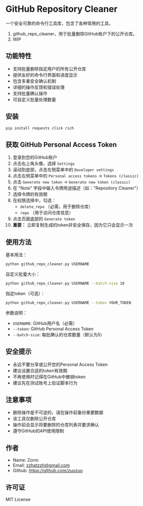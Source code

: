 # GitHub Repository Cleaner

一个安全可靠的命令行工具库，包含了各种常用的工具，
1. github_repo_cleaner，用于批量删除GitHub账户下的公开仓库。
2. WIP

## 功能特性

- 支持批量删除指定用户的所有公开仓库
- 提供友好的命令行界面和进度显示
- 包含多重安全确认机制
- 详细的操作反馈和错误处理
- 支持批量确认操作
- 可自定义批量处理数量

## 安装

```bash
pip install requests click rich
```

## 获取 GitHub Personal Access Token

1. 登录到您的GitHub账户
2. 点击右上角头像，选择 `Settings`
3. 滚动到底部，点击左侧菜单中的 `Developer settings`
4. 点击左侧菜单中的 `Personal access tokens` -> `Tokens (classic)`
5. 点击 `Generate new token` -> `Generate new token (classic)`
6. 在 "Note" 字段中输入令牌用途描述（如："Repository Cleaner"）
7. 选择令牌的有效期
8. 在权限选择中，勾选：
   - `delete_repo` （必需，用于删除仓库）
   - `repo` （用于访问仓库信息）
9. 点击页面底部的 `Generate token`
10. **重要：** 立即复制生成的token并安全保存，因为它只会显示一次

## 使用方法

基本用法：
```bash
python github_repo_cleaner.py USERNAME
```

自定义批量大小：
```bash
python github_repo_cleaner.py USERNAME --batch-size 10
```

指定token（可选）：
```bash
python github_repo_cleaner.py USERNAME --token YOUR_TOKEN
```

参数说明：
- `USERNAME`: GitHub用户名（必需）
- `--token`: GitHub Personal Access Token
- `--batch-size`: 每批确认的仓库数量（默认为5）

## 安全提示

- 永远不要分享或公开您的Personal Access Token
- 建议设置合适的token有效期
- 不再使用时记得在GitHub中撤销token
- 建议先在测试账号上验证脚本行为

## 注意事项

- 删除操作是不可逆的，请在操作前备份重要数据
- 该工具仅删除公开仓库
- 操作前会显示将要删除的仓库列表并要求确认
- 遵守GitHub的API使用限制

## 作者

- Name: Zorro
- Email: zzhatzzh@gmail.com
- Github: https://github.com/zuozuo

## 许可证

MIT License
